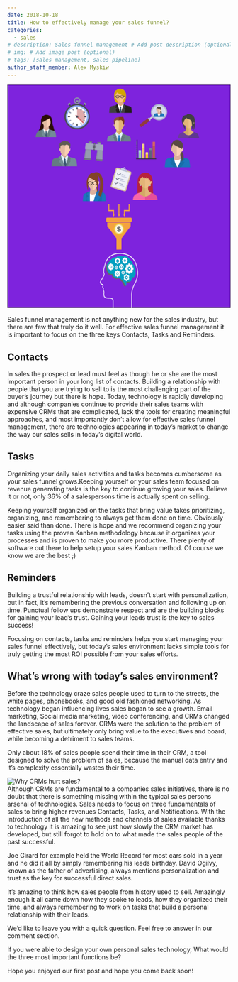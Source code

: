 ```yaml
---
date: 2018-10-18
title: How to effectively manage your sales funnel?
categories:
  - sales
# description: Sales funnel management # Add post description (optional)
# img: # Add image post (optional)
# tags: [sales management, sales pipeline]
author_staff_member: Alex Myskiw
---
```

![Man](/images/Sales_Funnel_Logo.png)

Sales funnel management is not anything new for the sales industry, but there are few that truly do it well. For effective sales funnel management it is important to focus on the three keys Contacts, Tasks and Reminders. 

## Contacts

In sales the prospect or lead must feel as though he or she are the most important person in your long list of contacts. Building a relationship with people that you are trying to sell to is the most challenging part of the buyer’s journey but there is hope. Today, technology is rapidly developing and although companies continue to provide their sales teams with expensive CRMs that are complicated, lack the tools for creating meaningful approaches, and most importantly don’t allow for effective sales funnel management, there are technologies appearing in today’s market to change the way our sales sells in today’s digital world.  

## Tasks

Organizing your daily sales activities and tasks becomes cumbersome as your sales funnel grows.Keeping yourself or your sales team focused on revenue generating tasks is the key to continue growing your sales. Believe it or not, only 36% of a salespersons time is actually spent on selling.

Keeping yourself organized on the tasks that bring value takes prioritizing, organizing, and remembering to always get them done on time. Obviously easier said than done. There is hope and we recommend organizing your tasks using the proven Kanban methodology because it organizes your processes and is proven to make you more productive. There plenty of software out there to help setup your sales Kanban method. Of course we know we are the best ;)

## Reminders

Building a trustful relationship with leads, doesn’t start with personalization, but in fact, it’s remembering the previous conversation and  following up on time. Punctual follow ups demonstrate respect and are the building blocks for gaining your lead’s trust. Gaining your leads trust is the key to sales success!

Focusing on contacts, tasks and reminders helps you start managing your sales funnel effectively, but today’s sales environment lacks simple tools for truly getting the most ROI possible from your sales efforts.

## What’s wrong with today’s sales environment?

Before the technology craze sales people used to turn to the streets, the white pages, phonebooks, and good old fashioned networking. As technology began influencing lives sales began to see a growth. Email marketing, Social media marketing, video conferencing, and CRMs changed the landscape of sales forever. CRMs were the solution to the problem of effective sales, but ultimately only bring value to the executives and board, while becoming a detriment to sales teams. 

Only about 18% of sales people spend their time in their CRM, a tool designed to solve the problem of sales, because the manual data entry and it’s complexity essentially wastes their time. 
<div>
<img src="images/Blog_Post_Current_CRM.png.png" alt="Why CRMs hurt sales?" />
</div>
Although CRMs are fundamental to a companies sales initiatives, there is no doubt that there is something missing within the typical sales persons arsenal of technologies. Sales needs to focus on three fundamentals of sales to bring higher revenues Contacts, Tasks, and Notifications. With the introduction of all the new methods and channels of sales available thanks to technology it is amazing to see just how slowly the CRM market has developed, but still forgot to hold on to what made the sales people of the past successful. 

Joe Girard for example held the World Record for most cars sold in a year and he did it all by simply remembering his leads birthday. 
David Ogilvy, known as the father of advertising, always mentions personalization and trust as the key for successful direct sales. 

It’s amazing to think how sales people from history used to sell. Amazingly enough it all came down how they spoke to leads, how they organized their time, and always remembering to work on tasks that build a personal relationship with their leads. 

We’d like to leave you with a quick question. Feel free to answer in our comment section.

If you were able to design your own personal sales technology, What would the three most important functions be?

Hope you enjoyed our first post and hope you come back soon!
